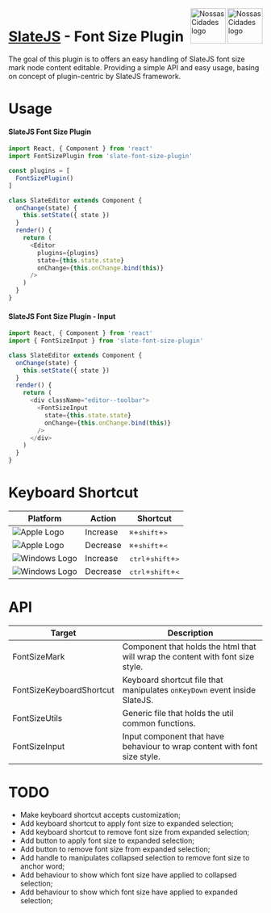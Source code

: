 <img src="https://www.psdmockups.com/wp-content/uploads/2016/07/slatejs-520x292.jpg" alt="Nossas Cidades logo" title="Nossas Cidades" align="right" height="70"/>
<img src="https://avatars2.githubusercontent.com/u/1479357?v=3&s=250" alt="Nossas Cidades logo" title="Nossas Cidades" align="right" height="70"/>

# [SlateJS](https://github.com/ianstormtaylor/slate) - Font Size Plugin
The goal of this plugin is to offers an easy handling of SlateJS font size mark node content editable. Providing a simple API and easy usage, basing on concept of plugin-centric by SlateJS framework.

# Usage

#### SlateJS Font Size Plugin
```js
import React, { Component } from 'react'
import FontSizePlugin from 'slate-font-size-plugin'

const plugins = [
  FontSizePlugin()
]

class SlateEditor extends Component {
  onChange(state) {
    this.setState({ state })
  }
  render() {
    return (
      <Editor
        plugins={plugins}
        state={this.state.state}
        onChange={this.onChange.bind(this)}
      />
    )
  }
}
```

#### SlateJS Font Size Plugin - Input
```js
import React, { Component } from 'react'
import { FontSizeInput } from 'slate-font-size-plugin'

class SlateEditor extends Component {
  onChange(state) {
    this.setState({ state })
  }
  render() {
    return (
      <div className="editor--toolbar">
        <FontSizeInput
          state={this.state.state}
          onChange={this.onChange.bind(this)}
        />
      </div>
    )
  }
}
```

# Keyboard Shortcut

| Platform                 | Action   | Shortcut       |
|--------------------------|----------|----------------|
| ![Apple Logo][apple]     | Increase | <kbd>⌘</kbd>+<kbd>shift</kbd>+<kbd>></kbd>     |
| ![Apple Logo][apple]     | Decrease | <kbd>⌘</kbd>+<kbd>shift</kbd>+<kbd><</kbd>     |
| ![Windows Logo][windows] | Increase | <kbd>ctrl</kbd>+<kbd>shift</kbd>+<kbd>></kbd>  |
| ![Windows Logo][windows] | Decrease | <kbd>ctrl</kbd>+<kbd>shift</kbd>+<kbd><</kbd>  |

# API

| Target                     | Description                                                                    |
|----------------------------|--------------------------------------------------------------------------------|
| FontSizeMark               | Component that holds the html that will wrap the content with font size style. |
| FontSizeKeyboardShortcut   | Keyboard shortcut file that manipulates `onKeyDown` event inside SlateJS.      |
| FontSizeUtils              | Generic file that holds the util common functions.                             |
| FontSizeInput              | Input component that have behaviour to wrap content with font size style.      |

# TODO

- Make keyboard shortcut accepts customization;
- Add keyboard shortcut to apply font size to expanded selection;
- Add keyboard shortcut to remove font size from expanded selection;
- Add button to apply font size to expanded selection;
- Add button to remove font size from expanded selection;
- Add handle to manipulates collapsed selection to remove font size to anchor word;
- Add behaviour to show which font size have applied to collapsed selection;
- Add behaviour to show which font size have applied to expanded selection;

[apple]: https://cdn2.iconfinder.com/data/icons/designer-skills/128/apple-ios-system-platform-os-mac-linux-48.png
[windows]: https://cdn2.iconfinder.com/data/icons/designer-skills/128/windows-48.png
